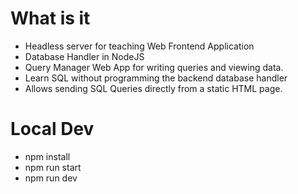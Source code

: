 # What is it
- Headless server for teaching Web Frontend Application 
- Database Handler in NodeJS
- Query Manager Web App for writing queries and viewing data. 
- Learn SQL without programming the backend database handler
- Allows sending SQL Queries directly from a static HTML page. 

# Local Dev
- npm install
- npm run start
- npm run dev 

